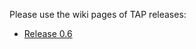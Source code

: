 Please use the wiki pages of TAP releases:

* [Release 0.6](https://github.com/trustedanalytics/platform-wiki-0.6/wiki)
